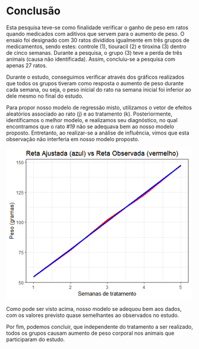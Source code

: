 # Conclusão

Esta pesquisa teve-se como finalidade verificar o ganho de peso em ratos quando medicados com aditivos que servem para o aumento de peso. O ensaio foi designado com 30 ratos
divididos igualmente em três grupos de medicamentos, sendo estes: controle (1), tiouracil (2) e tiroxina (3) dentro de cinco semanas. Durante a pesquisa, o grupo (3)
teve a perda de três animais (causa não identificada). Assim, concluiu-se a pesquisa com apenas 27 ratos.

Durante o estudo, conseguimos verificar através dos gráficos realizados que todos os grupos tiveram como resposta o aumento de peso durante cada semana, ou seja, 
o peso inicial do rato na semana inicial foi inferior ao dele mesmo no final do estudo.

Para propor nosso modelo de regressão misto, utilizamos o vetor de efeitos aleatórios associado ao rato (j) e ao tratamento (k). Posteriormente, identificamos o melhor modelo,
e realizamos seu diagnóstico, no qual encontramos que o rato *#19* não se adequava bem ao nosso modelo proposto. Entretanto, ao realizar-se a análise de influência, vimos 
que esta observação não interferia em nosso modelo proposto. 

![](https://raw.githubusercontent.com/alisondsl/RProjects/main/Dados%20Longitudinais/Estudo_Ratos/plot_ajuste_x_observado.png)

Como pode ser visto acima, nosso modelo se adequou bem aos dados, com os valores previsto quase semelhantes ao observados no estudo.

Por fim, podemos concluir, que independente do tratamento a ser realizado, todos os grupos causam aumento de peso corporal nos animais que participaram do estudo.
